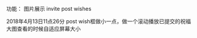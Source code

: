 功能：
	图片展示
	invite
	post wishes

2018年4月13日11点26分
post wish框做小一点，做一个滚动播放已提交的祝福
大图查看的时候自适应屏幕大小




	
	

